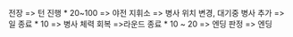 전장 => 턴 진행 * 20~100 => 야전 지휘소 => 병사 위치 변경, 대기중 병사 추가 => 일 종료 * 10 => 병사 체력 회복 =>라운드 종료 * 10 ~ 20 => 엔딩 판정 => 엔딩